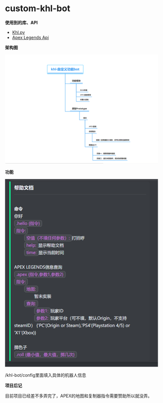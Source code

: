 # custom-khl-bot

**使用到的库、API**

- [Khl.py](https://github.com/TWT233/khl.py)
- [Apex Legends Api](https://apexlegendsapi.com/)

**架构图**

![](架构图.png)

**功能**

![](功能.png)

/khl-bot/config里面填入具体的机器人信息


**项目后记**

目前项目已经差不多弄完了，APEX的地图和复制器指令需要赞助所以就没弄。




